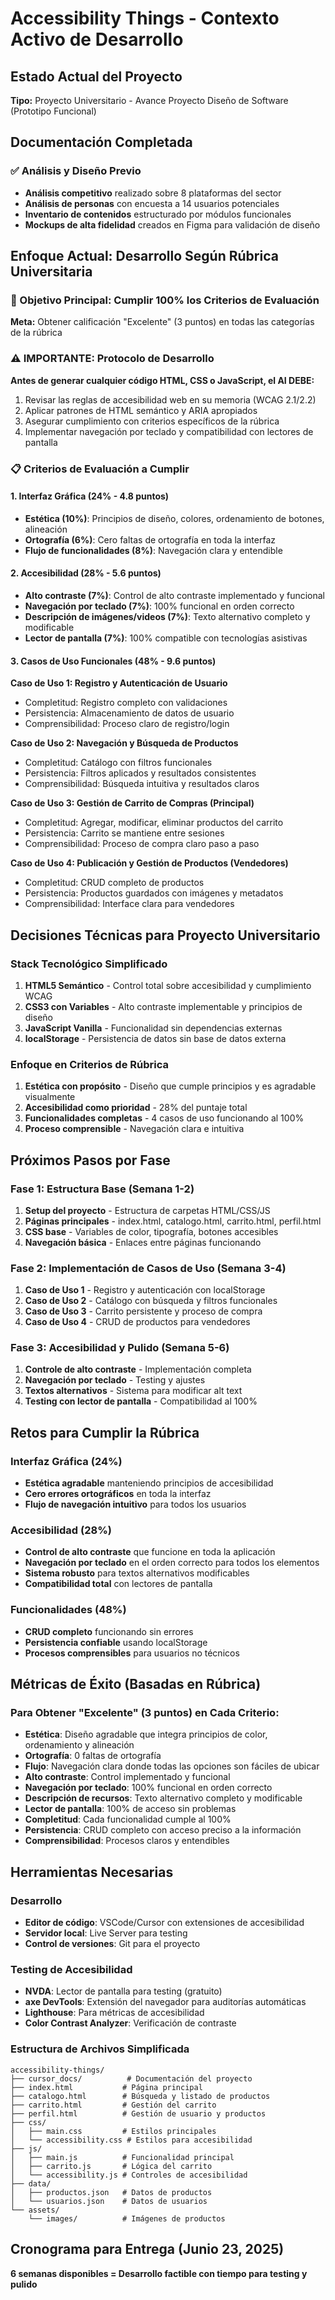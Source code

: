 # Accessibility Things - Contexto Activo de Desarrollo

## Estado Actual del Proyecto

**Tipo:** Proyecto Universitario - Avance Proyecto Diseño de Software (Prototipo Funcional)

## Documentación Completada

### ✅ Análisis y Diseño Previo
- **Análisis competitivo** realizado sobre 8 plataformas del sector
- **Análisis de personas** con encuesta a 14 usuarios potenciales
- **Inventario de contenidos** estructurado por módulos funcionales
- **Mockups de alta fidelidad** creados en Figma para validación de diseño

## Enfoque Actual: Desarrollo Según Rúbrica Universitaria

### 🎯 Objetivo Principal: Cumplir 100% los Criterios de Evaluación

**Meta:** Obtener calificación "Excelente" (3 puntos) en todas las categorías de la rúbrica

### ⚠️ IMPORTANTE: Protocolo de Desarrollo
**Antes de generar cualquier código HTML, CSS o JavaScript, el AI DEBE:**
1. Revisar las reglas de accesibilidad web en su memoria (WCAG 2.1/2.2)
2. Aplicar patrones de HTML semántico y ARIA apropiados
3. Asegurar cumplimiento con criterios específicos de la rúbrica
4. Implementar navegación por teclado y compatibilidad con lectores de pantalla

### 📋 Criterios de Evaluación a Cumplir

#### 1. Interfaz Gráfica (24% - 4.8 puntos)
- **Estética (10%)**: Principios de diseño, colores, ordenamiento de botones, alineación
- **Ortografía (6%)**: Cero faltas de ortografía en toda la interfaz
- **Flujo de funcionalidades (8%)**: Navegación clara y entendible

#### 2. Accesibilidad (28% - 5.6 puntos)
- **Alto contraste (7%)**: Control de alto contraste implementado y funcional
- **Navegación por teclado (7%)**: 100% funcional en orden correcto
- **Descripción de imágenes/videos (7%)**: Texto alternativo completo y modificable
- **Lector de pantalla (7%)**: 100% compatible con tecnologías asistivas

#### 3. Casos de Uso Funcionales (48% - 9.6 puntos)
**Caso de Uso 1: Registro y Autenticación de Usuario**
- Completitud: Registro completo con validaciones
- Persistencia: Almacenamiento de datos de usuario
- Comprensibilidad: Proceso claro de registro/login

**Caso de Uso 2: Navegación y Búsqueda de Productos**
- Completitud: Catálogo con filtros funcionales
- Persistencia: Filtros aplicados y resultados consistentes
- Comprensibilidad: Búsqueda intuitiva y resultados claros

**Caso de Uso 3: Gestión de Carrito de Compras (Principal)**
- Completitud: Agregar, modificar, eliminar productos del carrito
- Persistencia: Carrito se mantiene entre sesiones
- Comprensibilidad: Proceso de compra claro paso a paso

**Caso de Uso 4: Publicación y Gestión de Productos (Vendedores)**
- Completitud: CRUD completo de productos
- Persistencia: Productos guardados con imágenes y metadatos
- Comprensibilidad: Interface clara para vendedores

## Decisiones Técnicas para Proyecto Universitario

### Stack Tecnológico Simplificado
1. **HTML5 Semántico** - Control total sobre accesibilidad y cumplimiento WCAG
2. **CSS3 con Variables** - Alto contraste implementable y principios de diseño
3. **JavaScript Vanilla** - Funcionalidad sin dependencias externas
4. **localStorage** - Persistencia de datos sin base de datos externa

### Enfoque en Criterios de Rúbrica
1. **Estética con propósito** - Diseño que cumple principios y es agradable visualmente
2. **Accesibilidad como prioridad** - 28% del puntaje total
3. **Funcionalidades completas** - 4 casos de uso funcionando al 100%
4. **Proceso comprensible** - Navegación clara e intuitiva

## Próximos Pasos por Fase

### Fase 1: Estructura Base (Semana 1-2)
1. **Setup del proyecto** - Estructura de carpetas HTML/CSS/JS
2. **Páginas principales** - index.html, catalogo.html, carrito.html, perfil.html
3. **CSS base** - Variables de color, tipografía, botones accesibles
4. **Navegación básica** - Enlaces entre páginas funcionando

### Fase 2: Implementación de Casos de Uso (Semana 3-4)
1. **Caso de Uso 1** - Registro y autenticación con localStorage
2. **Caso de Uso 2** - Catálogo con búsqueda y filtros funcionales
3. **Caso de Uso 3** - Carrito persistente y proceso de compra
4. **Caso de Uso 4** - CRUD de productos para vendedores

### Fase 3: Accesibilidad y Pulido (Semana 5-6)
1. **Controle de alto contraste** - Implementación completa
2. **Navegación por teclado** - Testing y ajustes
3. **Textos alternativos** - Sistema para modificar alt text
4. **Testing con lector de pantalla** - Compatibilidad al 100%

## Retos para Cumplir la Rúbrica

### Interfaz Gráfica (24%)
- **Estética agradable** manteniendo principios de accesibilidad
- **Cero errores ortográficos** en toda la interfaz
- **Flujo de navegación intuitivo** para todos los usuarios

### Accesibilidad (28%)
- **Control de alto contraste** que funcione en toda la aplicación
- **Navegación por teclado** en el orden correcto para todos los elementos
- **Sistema robusto** para textos alternativos modificables
- **Compatibilidad total** con lectores de pantalla

### Funcionalidades (48%)
- **CRUD completo** funcionando sin errores
- **Persistencia confiable** usando localStorage
- **Procesos comprensibles** para usuarios no técnicos

## Métricas de Éxito (Basadas en Rúbrica)

### Para Obtener "Excelente" (3 puntos) en Cada Criterio:
- **Estética**: Diseño agradable que integra principios de color, ordenamiento y alineación
- **Ortografía**: 0 faltas de ortografía
- **Flujo**: Navegación clara donde todas las opciones son fáciles de ubicar
- **Alto contraste**: Control implementado y funcional
- **Navegación por teclado**: 100% funcional en orden correcto
- **Descripción de recursos**: Texto alternativo completo y modificable
- **Lector de pantalla**: 100% de acceso sin problemas
- **Completitud**: Cada funcionalidad cumple al 100%
- **Persistencia**: CRUD completo con acceso preciso a la información
- **Comprensibilidad**: Procesos claros y entendibles

## Herramientas Necesarias

### Desarrollo
- **Editor de código**: VSCode/Cursor con extensiones de accesibilidad
- **Servidor local**: Live Server para testing
- **Control de versiones**: Git para el proyecto

### Testing de Accesibilidad
- **NVDA**: Lector de pantalla para testing (gratuito)
- **axe DevTools**: Extensión del navegador para auditorías automáticas
- **Lighthouse**: Para métricas de accesibilidad
- **Color Contrast Analyzer**: Verificación de contraste

### Estructura de Archivos Simplificada
```
accessibility-things/
├── cursor_docs/          # Documentación del proyecto
├── index.html           # Página principal
├── catalogo.html        # Búsqueda y listado de productos
├── carrito.html         # Gestión del carrito
├── perfil.html          # Gestión de usuario y productos
├── css/
│   ├── main.css         # Estilos principales
│   └── accessibility.css # Estilos para accesibilidad
├── js/
│   ├── main.js          # Funcionalidad principal
│   ├── carrito.js       # Lógica del carrito
│   └── accessibility.js # Controles de accesibilidad
├── data/
│   ├── productos.json   # Datos de productos
│   └── usuarios.json    # Datos de usuarios
└── assets/
    └── images/          # Imágenes de productos
```

## Cronograma para Entrega (Junio 23, 2025)

**6 semanas disponibles = Desarrollo factible con tiempo para testing y pulido** 